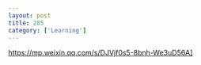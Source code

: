 ```yaml
---
layout: post
title: 285
category: ['Learning']
---
```


https://mp.weixin.qq.com/s/DJVjf0s5-8bnh-We3uD56A]



